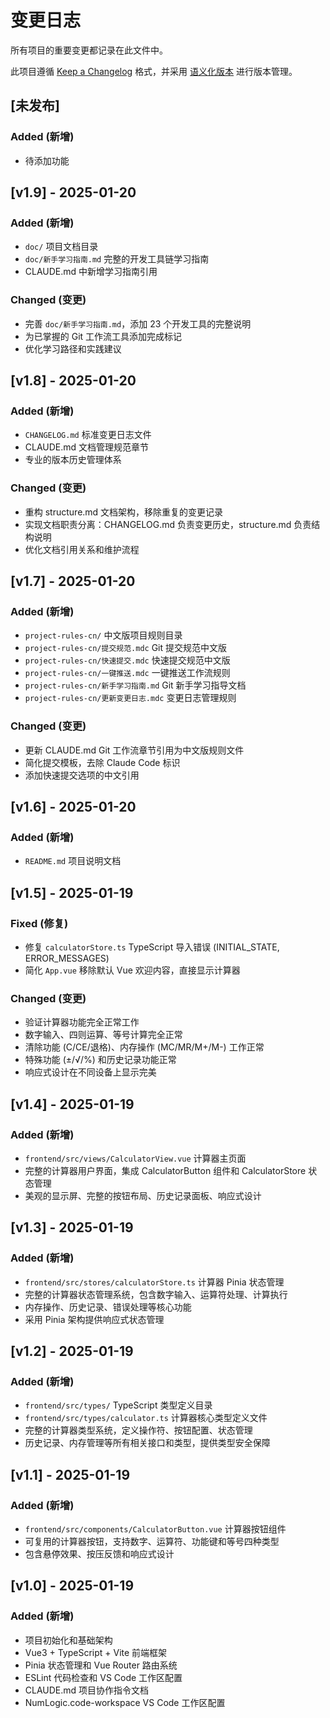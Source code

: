 # 变更日志

所有项目的重要变更都记录在此文件中。

此项目遵循 [Keep a Changelog](https://keepachangelog.com/) 格式，并采用 [语义化版本](https://semver.org/) 进行版本管理。

## [未发布]

### Added (新增)
- 待添加功能

## [v1.9] - 2025-01-20

### Added (新增)
- `doc/` 项目文档目录
- `doc/新手学习指南.md` 完整的开发工具链学习指南
- CLAUDE.md 中新增学习指南引用

### Changed (变更)
- 完善 `doc/新手学习指南.md`，添加 23 个开发工具的完整说明
- 为已掌握的 Git 工作流工具添加完成标记
- 优化学习路径和实践建议

## [v1.8] - 2025-01-20

### Added (新增)
- `CHANGELOG.md` 标准变更日志文件
- CLAUDE.md 文档管理规范章节
- 专业的版本历史管理体系

### Changed (变更)
- 重构 structure.md 文档架构，移除重复的变更记录
- 实现文档职责分离：CHANGELOG.md 负责变更历史，structure.md 负责结构说明
- 优化文档引用关系和维护流程

## [v1.7] - 2025-01-20

### Added (新增)
- `project-rules-cn/` 中文版项目规则目录
- `project-rules-cn/提交规范.mdc` Git 提交规范中文版
- `project-rules-cn/快速提交.mdc` 快速提交规范中文版
- `project-rules-cn/一键推送.mdc` 一键推送工作流规则
- `project-rules-cn/新手学习指南.md` Git 新手学习指导文档
- `project-rules-cn/更新变更日志.mdc` 变更日志管理规则

### Changed (变更)
- 更新 CLAUDE.md Git 工作流章节引用为中文版规则文件
- 简化提交模板，去除 Claude Code 标识
- 添加快速提交选项的中文引用

## [v1.6] - 2025-01-20

### Added (新增)
- `README.md` 项目说明文档

## [v1.5] - 2025-01-19

### Fixed (修复)
- 修复 `calculatorStore.ts` TypeScript 导入错误 (INITIAL_STATE, ERROR_MESSAGES)
- 简化 `App.vue` 移除默认 Vue 欢迎内容，直接显示计算器

### Changed (变更)
- 验证计算器功能完全正常工作
- 数字输入、四则运算、等号计算完全正常
- 清除功能 (C/CE/退格)、内存操作 (MC/MR/M+/M-) 工作正常
- 特殊功能 (±/√/%) 和历史记录功能正常
- 响应式设计在不同设备上显示完美

## [v1.4] - 2025-01-19

### Added (新增)
- `frontend/src/views/CalculatorView.vue` 计算器主页面
- 完整的计算器用户界面，集成 CalculatorButton 组件和 CalculatorStore 状态管理
- 美观的显示屏、完整的按钮布局、历史记录面板、响应式设计

## [v1.3] - 2025-01-19

### Added (新增)
- `frontend/src/stores/calculatorStore.ts` 计算器 Pinia 状态管理
- 完整的计算器状态管理系统，包含数字输入、运算符处理、计算执行
- 内存操作、历史记录、错误处理等核心功能
- 采用 Pinia 架构提供响应式状态管理

## [v1.2] - 2025-01-19

### Added (新增)
- `frontend/src/types/` TypeScript 类型定义目录
- `frontend/src/types/calculator.ts` 计算器核心类型定义文件
- 完整的计算器类型系统，定义操作符、按钮配置、状态管理
- 历史记录、内存管理等所有相关接口和类型，提供类型安全保障

## [v1.1] - 2025-01-19

### Added (新增)
- `frontend/src/components/CalculatorButton.vue` 计算器按钮组件
- 可复用的计算器按钮，支持数字、运算符、功能键和等号四种类型
- 包含悬停效果、按压反馈和响应式设计

## [v1.0] - 2025-01-19

### Added (新增)
- 项目初始化和基础架构
- Vue3 + TypeScript + Vite 前端框架
- Pinia 状态管理和 Vue Router 路由系统
- ESLint 代码检查和 VS Code 工作区配置
- CLAUDE.md 项目协作指令文档
- NumLogic.code-workspace VS Code 工作区配置